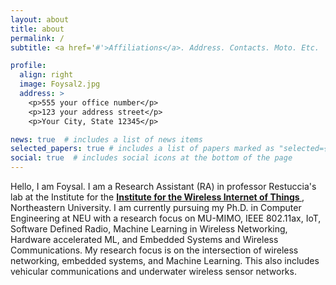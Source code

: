 ```yaml
---
layout: about
title: about
permalink: /
subtitle: <a href='#'>Affiliations</a>. Address. Contacts. Moto. Etc.

profile:
  align: right
  image: Foysal2.jpg
  address: >
    <p>555 your office number</p>
    <p>123 your address street</p>
    <p>Your City, State 12345</p>

news: true  # includes a list of news items
selected_papers: true # includes a list of papers marked as "selected={true}"
social: true  # includes social icons at the bottom of the page
---
```


Hello, I am Foysal. I am a Research Assistant (RA)  in professor Restuccia's lab at the Institute for the <strong> <a class="news-title" href="https://www.northeastern.edu/wiot/">  Institute for the Wireless Internet of Things  </a> </strong>, Northeastern University.  I am currently pursuing my Ph.D. in Computer Engineering at NEU with a research focus on MU-MIMO, IEEE 802.11ax, IoT, Software Defined Radio, Machine Learning in Wireless Networking, Hardware accelerated ML, and  Embedded Systems and Wireless Communications. My research focus is on the intersection of wireless networking, embedded systems, and Machine Learning. This also includes vehicular communications and underwater wireless sensor networks. 


